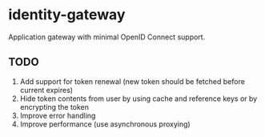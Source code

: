 # identity-gateway
Application gateway with minimal OpenID Connect support.

## TODO

1. Add support for token renewal (new token should be fetched before current expires)
2. Hide token contents from user by using cache and reference keys or by encrypting the token
3. Improve error handling
4. Improve performance (use asynchronous proxying) 
